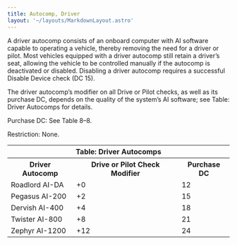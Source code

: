 ```yaml
---
title: Autocomp, Driver
layout: '~/layouts/MarkdownLayout.astro'
---
```

A driver autocomp consists of an onboard computer with AI software capable to
operating a vehicle, thereby removing the need for a driver or pilot. Most
vehicles equipped with a driver autocomp still retain a driver’s seat,
allowing the vehicle to be controlled manually if the autocomp is deactivated
or disabled. Disabling a driver autocomp requires a successful Disable Device
check (DC 15).

The driver autocomp’s modifier on all Drive or Pilot checks, as well as its
purchase DC, depends on the quality of the system’s AI software; see Table:
Driver Autocomps for details.

Purchase DC: See Table 8–8.

Restriction: None.


<table> <tr><th colspan="3">Table: Driver Autocomps</th></tr> <tr><th>Driver Autocomp</th><th>Drive or Pilot Check Modifier</th><th>Purchase DC</th></tr> <tr><td>Roadlord AI-DA </td><td>+0</td><td>12</td></tr> <tr class="shaded"><td>Pegasus AI-200 </td><td>+2</td><td>15</td></tr> <tr><td>Dervish AI-400 </td><td>+4</td><td>18</td></tr> <tr class="shaded"><td>Twister AI-800 </td><td>+8</td><td>21</td></tr> <tr><td>Zephyr AI-1200 </td><td>+12</td><td>24</td></tr> </table>



